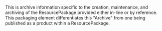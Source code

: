 This is archive information specific to the creation, maintenance, and archiving of the ResourcePackage provided either in-line or by reference. This packaging element differentiates this "Archive" from one being published as a product within a ResourcePackage.